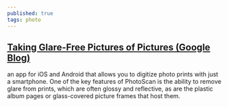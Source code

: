 ```yaml
---
published: true
tags: photo
---
```

## [Taking Glare-Free Pictures of Pictures (Google Blog)](https://research.googleblog.com/2017/04/photoscan-taking-glare-free-pictures-of.html) 

an app for iOS and Android that allows you to digitize photo prints with just a smartphone. One of the key features of PhotoScan is the ability to remove glare from prints, which are often glossy and reflective, as are the plastic album pages or glass-covered picture frames that host them.
